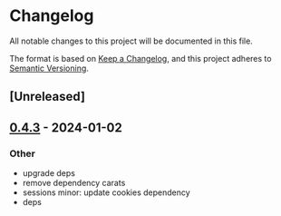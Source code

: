 # Changelog
All notable changes to this project will be documented in this file.

The format is based on [Keep a Changelog](https://keepachangelog.com/en/1.0.0/),
and this project adheres to [Semantic Versioning](https://semver.org/spec/v2.0.0.html).

## [Unreleased]

## [0.4.3](https://github.com/trillium-rs/trillium/compare/trillium-sessions-v0.4.2...trillium-sessions-v0.4.3) - 2024-01-02

### Other
- upgrade deps
- remove dependency carats
- sessions minor: update cookies dependency
- deps
